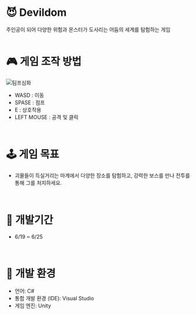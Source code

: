 # 😈 Devildom
주인공이 되어 다양한 위험과 몬스터가 도사리는 어둠의 세계를 탐험하는 게임 <br>
<br>

# 🎮 게임 조작 방법 <br>
![팀프심화](https://github.com/fusil5577/Devildom/assets/167050340/32631dac-2233-44e1-9f98-757f96064719) <br>
- WASD : 이동 <br>
- SPASE : 점프 <br>
- E : 상호작용 <br>
- LEFT MOUSE : 공격 및 클릭 <br>
<br>

# 🕹 게임 목표 <br>
- 괴물들이 득실거리는 마계에서 다양한 장소를 탐험하고, 강력한 보스를 만나 전투를 통해 그를 처치하세요. <br>
<br>

# 📖 개발기간 <br>
- 6/19 ~ 6/25 <br>
<br>

# 🌈 개발 환경 <br>
- 언어: C# <br>
- 통합 개발 환경 (IDE): Visual Studio <br>
- 게임 엔진: Unity <br>
<br>
